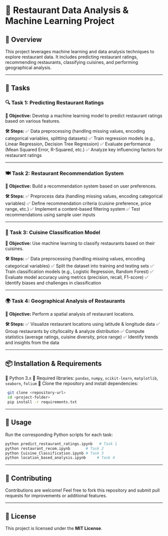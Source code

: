 # 📌 Restaurant Data Analysis & Machine Learning Project

## 🚀 Overview
This project leverages machine learning and data analysis techniques to explore restaurant data. It includes predicting restaurant ratings, recommending restaurants, classifying cuisines, and performing geographical analysis.

---

## 📂 Tasks

### 🔍 Task 1: Predicting Restaurant Ratings
**🎯 Objective:** Develop a machine learning model to predict restaurant ratings based on various features.

**🛠️ Steps:**
✅ Data preprocessing (handling missing values, encoding categorical variables, splitting datasets)
✅ Train regression models (e.g., Linear Regression, Decision Tree Regression)
✅ Evaluate performance (Mean Squared Error, R-Squared, etc.)
✅ Analyze key influencing factors for restaurant ratings

---

### 🍽️ Task 2: Restaurant Recommendation System
**🎯 Objective:** Build a recommendation system based on user preferences.

**🛠️ Steps:**
✅ Preprocess data (handling missing values, encoding categorical variables)
✅ Define recommendation criteria (cuisine preference, price range, etc.)
✅ Implement a content-based filtering system
✅ Test recommendations using sample user inputs

---

### 🍕 Task 3: Cuisine Classification Model
**🎯 Objective:** Use machine learning to classify restaurants based on their cuisines.

**🛠️ Steps:**
✅ Data preprocessing (handling missing values, encoding categorical variables)
✅ Split the dataset into training and testing sets
✅ Train classification models (e.g., Logistic Regression, Random Forest)
✅ Evaluate model accuracy using metrics (precision, recall, F1-score)
✅ Identify biases and challenges in classification

---

### 🌍 Task 4: Geographical Analysis of Restaurants
**🎯 Objective:** Perform a spatial analysis of restaurant locations.

**🛠️ Steps:**
✅ Visualize restaurant locations using latitude & longitude data
✅ Group restaurants by city/locality & analyze distribution
✅ Compute statistics (average ratings, cuisine diversity, price range)
✅ Identify trends and insights from the data

---

## 📦 Installation & Requirements
🔹 Python 3.x
🔹 Required libraries: `pandas`, `numpy`, `scikit-learn`, `matplotlib`, `seaborn`, `folium`
🔹 Clone the repository and install dependencies:
```bash
 git clone <repository-url>
 cd <project-folder>
 pip install -r requirements.txt
```

---

## 🎯 Usage
Run the corresponding Python scripts for each task:
```bash
python predict_restaurant_ratings.ipynb   # Task 1
python restaurant_recom.ipynb       # Task 2
python Cuisine_Classification.ipynb # Task 3
python location_based_analysis.ipynb     # Task 4
```

---

## 🤝 Contributing
Contributions are welcome! Feel free to fork this repository and submit pull requests for improvements or additional features.

---

## 📜 License
This project is licensed under the **MIT License**.





